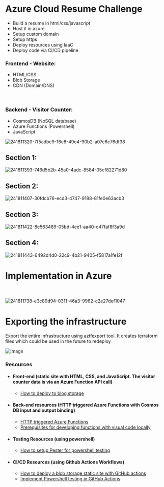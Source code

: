 # Azure Cloud Resume Challenge
- Build a resume in html/css/javascript
- Host it in azure
- Setup custom domain
- Setup https
- Deploy resources using IaaC
- Deploy code via CI/CD pipeline

### Frontend - Website:<br>
- HTML/CSS<br>
- Blob Storage<br>
- CDN (Domain/DNS)<br><br><br>


### Backend - Visitor Counter:<br>
- CosmosDB (NoSQL database)<br>
- Azure Functions (Powershell)<br>
- JavaScript<br>

![241811320-7f5adbc9-16c8-49e4-90b2-a07c6c76df38](https://github.com/salman-cissp/azure.resume/assets/134168108/694f6cb3-ecd4-46ab-b60d-4dbf5b7ceaef)



## Section 1:
![241811393-746d5b2b-45a0-4adc-8584-05cf82271d80](https://github.com/salman-cissp/azure.resume/assets/134168108/644824a9-1531-4cb6-a464-50782b27f485)


## Section 2:
![241811407-30fdcb76-ecd3-4747-9188-81fe0e63acb3](https://github.com/salman-cissp/azure.resume/assets/134168108/886abfbc-77fd-48b0-a3ee-7a618c38aa37)


## Section 3:
![241811422-8e563489-05bd-4ee1-aa40-c47faf8f3a9d](https://github.com/salman-cissp/azure.resume/assets/134168108/fcd12ecf-f14f-4185-bb14-8679db79f513)

## Section 4:
![241811443-6492d4d0-22c9-4b21-9405-f5817a1fe12f](https://github.com/salman-cissp/azure.resume/assets/134168108/c63eb90b-58e1-43f1-a099-cc3b5894b37d)


# Implementation in Azure
<br><br>
![241811738-e3c89d94-0311-46a3-9962-c2e27def1047](https://github.com/salman-cissp/azure.resume/assets/134168108/fa5e6e09-556c-408f-b64e-c746d7b62cea)


# Exporting the infrastructure 
Export the entire infrastructure using aztfexport tool. It creates terraform files which could be used in the future to redeploy

![image](https://github.com/salman-cissp/azure.resume/assets/134168108/867ad099-55d6-4868-b93a-6394564aed4b)


### Resources

 - #### Front-end (static site with HTML, CSS, and JavaScript. The visitor counter data is via an Azure Function API call)
    - [How to deploy to blog storage](https://learn.microsoft.com/en-us/azure/storage/blobs/storage-blob-static-website-host)

 - #### Back-end resources (HTTP triggered Azure Functions with Cosmos DB input and output binding)
    - [HTTP triggered Azure Functions](https://learn.microsoft.com/en-us/azure/azure-functions/functions-bindings-http-webhook-trigger?tabs=python-v2%2Cin-process%2Cfunctionsv2&pivots=programming-language-powershell)
    - [Prerequisites for developing functions with visual code locally](https://learn.microsoft.com/en-us/azure/azure-functions/create-first-function-vs-code-powershell)

 - #### Testing Resources (using powershell) 
    - [How to setup Pester for powershell testing](https://pester.dev/docs/quick-start)


 - #### CI/CD Resources (using Github Actions Workflows)
    - [How to deploy a blob storage static site with GitHub actions](https://learn.microsoft.com/en-us/azure/storage/blobs/storage-blobs-static-site-github-actions?tabs=userlevel)
    - [Implement Powershell testing in GitHub Actions](https://docs.github.com/en/actions/automating-builds-and-tests/building-and-testing-powershell)








  











 





 





 





 





 



 



 



 



















